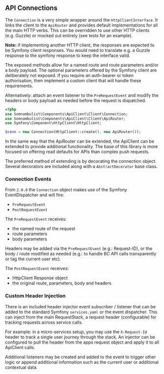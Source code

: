 
## API Connections

The `Connection` is a very simple wrapper around the `HttpClientInterface`. It links the client to
the `ApiRouter` and provides default implementations for all the main HTTP verbs. This can be
overridden to use other HTTP clients (e.g. Guzzle) or mocked out entirely (see tests for an
example).

__Note:__ if implementing another HTTP client, the responses are expected to be Symfony client
responses. You would need to translate e.g. a Guzzle response to the symfony response to keep
the interface valid.

The exposed methods allow for a named route and route parameters and/or a body payload. The
optional parameters offered by the Symfony client are deliberately not exposed. If you require
an auth-bearer or token authorisation, then implement a custom client that will handle these
requirements.

Alternatively: attach an event listener to the `PreRequestEvent` and modify the headers or
body payload as needed before the request is dispatched.

```php
<?php
use Somnambulist\Components\ApiClient\Client\Connection;
use Somnambulist\Components\ApiClient\Client\ApiRouter;
use Symfony\Component\HttpClient\HttpClient;

$conn = new Connection(HttpClient::create(), new ApiRouter());
```

In the same way that the ApiRouter can be extended, the ApiClient can be extended to provide
additional functionality. The base of this library is more focused on offering read defaults
for APIs than complex push requests.

The preferred method of extending is by decorating the connection object. Several decorators
are included along with a `AbstractDecorator` base class.

### Connection Events

From `2.0.0` the `Connection` object makes use of the Symfony EventDispatcher and will fire:

 * `PreRequestEvent`
 * `PostRequestEvent`
 
The `PreRequestEvent` receives:

 * the named route of the request
 * route parameters
 * body parameters
 
Headers may be added via the `PreRequestEvent` (e.g.: Request-ID), or the body / route modified
as needed (e.g.: to handle BC API calls transparently or tag the current user etc).

The `PostRequestEvent` receives:

 * HttpClient Response object
 * the original route, parameters, body and headers

### Custom Header Injection

There is an included header injector event subscriber / listener that can be added to the
standard Symfony `services.yaml` or the event dispatcher. This can inject from the main
RequestStack, a request header (configurable) for tracking requests across service calls.

For example: in a micro-services setup, you may use the `X-Request-Id` header to track a
single user journey through the stack. An injector can be configured to pull the header
from the apps request object and apply it to all ApiClient calls.

Additional listeners may be created and added to the event to trigger other logic or
append additional information such as the current user or additional contextual data.

